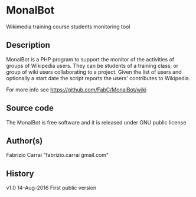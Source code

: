 # MonalBot
Wikimedia training course students monitoring tool

Description
-----------
MonalBot is a PHP program to support the monitor of the activities of groups of Wikipedia users. They can be students of
a training class, or group of wiki users collaborating to a project. Given the list of users and optionally a start date
the script reports the users' contributes to Wikipedia.

For more info see https://github.com/FabC/MonalBot/wiki

Source code
-----------
The MonalBot is free software and it is released under GNU public license

Author(s)
---------
Fabrizio Carrai "fabrizio.carrai <at> gmail.com"

History
-------
v1.0  14-Aug-2016 First public version
